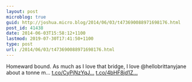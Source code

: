 ```yaml
---
layout: post
microblog: true
guid: http://joshua.micro.blog/2014/06/03/t473690088971698176.html
post_id: 41438
date: 2014-06-03T15:58:12+1100
lastmod: 2019-07-30T17:41:50+1100
type: post
url: /2014/06/03/t473690088971698176.html
---
```

Homeward bound. As much as I love that bridge, I love @hellobrittanyjane about a tonne m... [t.co/CyPjNzYqJ...](http://t.co/CyPjNzYqJ4) [t.co/4bHF8jd1Z...](http://t.co/4bHF8jd1ZA)
